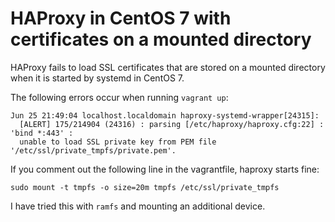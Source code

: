 # HAProxy in CentOS 7 with certificates on a mounted directory

HAProxy fails to load SSL certificates that are stored on a mounted directory
when it is started by systemd in CentOS 7.

The following errors occur when running `vagrant up`:
```
Jun 25 21:49:04 localhost.localdomain haproxy-systemd-wrapper[24315]: 
  [ALERT] 175/214904 (24316) : parsing [/etc/haproxy/haproxy.cfg:22] : 'bind *:443' : 
  unable to load SSL private key from PEM file '/etc/ssl/private_tmpfs/private.pem'.
```

If you comment out the following line in the vagrantfile, haproxy starts fine:
```
sudo mount -t tmpfs -o size=20m tmpfs /etc/ssl/private_tmpfs
```

I have tried this with `ramfs` and mounting an additional device.
